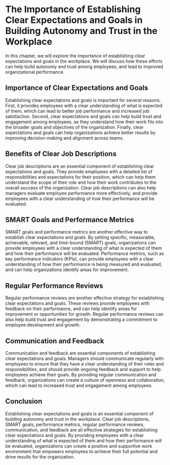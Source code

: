The Importance of Establishing Clear Expectations and Goals in Building Autonomy and Trust in the Workplace
=================================================================================================================================================================

In this chapter, we will explore the importance of establishing clear expectations and goals in the workplace. We will discuss how these efforts can help build autonomy and trust among employees, and lead to improved organizational performance.

Importance of Clear Expectations and Goals
------------------------------------------

Establishing clear expectations and goals is important for several reasons. First, it provides employees with a clear understanding of what is expected of them, which can lead to better job performance and increased job satisfaction. Second, clear expectations and goals can help build trust and engagement among employees, as they understand how their work fits into the broader goals and objectives of the organization. Finally, clear expectations and goals can help organizations achieve better results by improving decision-making and alignment across teams.

Benefits of Clear Job Descriptions
----------------------------------

Clear job descriptions are an essential component of establishing clear expectations and goals. They provide employees with a detailed list of responsibilities and expectations for their position, which can help them understand the scope of their role and how their work contributes to the overall success of the organization. Clear job descriptions can also help managers evaluate employee performance more effectively, and provide employees with a clear understanding of how their performance will be evaluated.

SMART Goals and Performance Metrics
-----------------------------------

SMART goals and performance metrics are another effective way to establish clear expectations and goals. By setting specific, measurable, achievable, relevant, and time-bound (SMART) goals, organizations can provide employees with a clear understanding of what is expected of them and how their performance will be evaluated. Performance metrics, such as key performance indicators (KPIs), can provide employees with a clear understanding of how their performance is being measured and evaluated, and can help organizations identify areas for improvement.

Regular Performance Reviews
---------------------------

Regular performance reviews are another effective strategy for establishing clear expectations and goals. These reviews provide employees with feedback on their performance, and can help identify areas for improvement or opportunities for growth. Regular performance reviews can also help build trust and engagement by demonstrating a commitment to employee development and growth.

Communication and Feedback
--------------------------

Communication and feedback are essential components of establishing clear expectations and goals. Managers should communicate regularly with employees to ensure that they have a clear understanding of their roles and responsibilities, and should provide ongoing feedback and support to help employees achieve their goals. By providing regular communication and feedback, organizations can create a culture of openness and collaboration, which can lead to increased trust and engagement among employees.

Conclusion
----------

Establishing clear expectations and goals is an essential component of building autonomy and trust in the workplace. Clear job descriptions, SMART goals, performance metrics, regular performance reviews, communication, and feedback are all effective strategies for establishing clear expectations and goals. By providing employees with a clear understanding of what is expected of them and how their performance will be evaluated, organizations can create a positive and supportive work environment that empowers employees to achieve their full potential and drive results for the organization.
